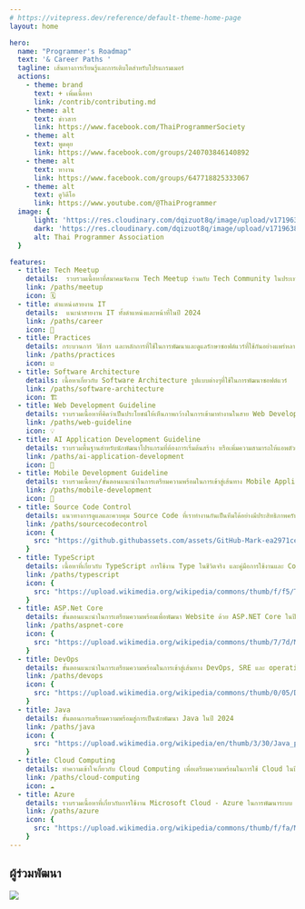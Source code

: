 ```yaml
---
# https://vitepress.dev/reference/default-theme-home-page
layout: home

hero:
  name: "Programmer's Roadmap"
  text: '& Career Paths '
  tagline: เส้นทางการเรียนรู้และการเติบโตสำหรับโปรแกรมเมอร์
  actions:
    - theme: brand
      text: + เพิ่มเนื้อหา
      link: /contrib/contributing.md
    - theme: alt
      text: ข่าวสาร
      link: https://www.facebook.com/ThaiProgrammerSociety
    - theme: alt
      text: พูดคุย
      link: https://www.facebook.com/groups/240703846140892
    - theme: alt
      text: หางาน
      link: https://www.facebook.com/groups/647718825333067
    - theme: alt
      text: ดูวิดีโอ
      link: https://www.youtube.com/@ThaiProgrammer
  image: {
      light: 'https://res.cloudinary.com/dqizuot8q/image/upload/v1719638410/black-tpa_jehxeu.png',
      dark: 'https://res.cloudinary.com/dqizuot8q/image/upload/v1719638410/white-tpa_ye4q4l.png',
      alt: Thai Programmer Association
  }

features:
  - title: Tech Meetup
    details:  รวบรวมเนื้อหาที่สมาคมจัดงาน Tech Meetup ร่วมกับ Tech Community ในประเทศไทย
    link: /paths/meetup
    icon: 🗓️
  - title: ตำแหน่งสายงาน IT
    details:  แนะนำสายงาน IT ทั้งตำแหน่งและหน้าที่ในปี 2024
    link: /paths/career
    icon: 💼
  - title: Practices
    details: กระบวนการ วิธีการ และหลักการที่ใช้ในการพัฒนาและดูแลรักษาซอฟต์แวร์ที่ใช้กันอย่างแพร่หลายในปัจจุบัน
    link: /paths/practices
    icon: ☑️
  - title: Software Architecture
    details: เนื้อหาเกี่ยวกับ Software Architecture รูปแบบต่างๆที่ใช้ในการพัฒนาซอฟต์แวร์
    link: /paths/software-architecture
    icon: 🏗️
  - title: Web Development Guideline
    details: รวบรวมเนื้อหาที่คิดว่าเป็นประโยชน์ให้เห็นภาพกว้างในการเข้ามาทำงานในสาย Web Developers
    link: /paths/web-guideline
    icon: 💡
  - title: AI Application Development Guideline
    details: รวบรวมพื้นฐานสำหรับนักพัฒนาโปรแกรมที่ต้องการเริ่มต้นสร้าง หรือเพิ่มความสามารถให้แอพตัวเองเป็น AI Application
    link: /paths/ai-application-development
    icon: 🤖
  - title: Mobile Development Guideline
    details: รวบรวมเนื้อหา/ขั้นตอนแนะนำในการเตรียมความพร้อมในการเข้าสู่เส้นทาง Mobile Application Development (Framework ต่างๆ) ในปี 2024
    link: /paths/mobile-development
    icon: 📱
  - title: Source Code Control
    details: แนวทางการดูแลและควบคุม Source Code ที่เราทำงานกันเป็นทีมได้อย่างมีประสิทธิภาพครับ
    link: /paths/sourcecodecontrol
    icon: {
      src: "https://github.githubassets.com/assets/GitHub-Mark-ea2971cee799.png"
    }
  - title: TypeScript
    details: เนื้อหาที่เกี่ยวกับ TypeScript การใช้งาน Type ในชีวิตจริง และคู่มือการใช้งานและ Cookbook
    link: /paths/typescript
    icon: {
      src: "https://upload.wikimedia.org/wikipedia/commons/thumb/f/f5/Typescript.svg/1024px-Typescript.svg.png"
    }
  - title: ASP.Net Core
    details: ขั้นตอนแนะนำในการเตรียมความพร้อมเพื่อพัฒนา Website ด้วย ASP.NET Core ในปี 2024
    link: /paths/aspnet-core
    icon: {
      src: "https://upload.wikimedia.org/wikipedia/commons/thumb/7/7d/Microsoft_.NET_logo.svg/150px-Microsoft_.NET_logo.svg.png"
    }
  - title: DevOps
    details: ขั้นตอนแนะนำในการเตรียมความพร้อมในการเข้าสู่เส้นทาง DevOps, SRE และ operations ในปี 2024
    link: /paths/devops
    icon: {
      src: "https://upload.wikimedia.org/wikipedia/commons/thumb/0/05/Devops-toolchain.svg/512px-Devops-toolchain.svg.png?20160907192548"
    }
  - title: Java
    details: ขั้นตอนการเตรียมความพร้อมสู่การเป็นนักพัฒนา Java ในปี 2024
    link: /paths/java
    icon: {
      src: "https://upload.wikimedia.org/wikipedia/en/thumb/3/30/Java_programming_language_logo.svg/800px-Java_programming_language_logo.svg.png"
    }
  - title: Cloud Computing
    details: ทำความเข้าใจเกี่ยวกับ Cloud Computing เพื่อเตรียมความพร้อมในการใช้ Cloud ในปี 2024 
    link: /paths/cloud-computing
    icon: ☁️
  - title: Azure
    details: รวบรวมเนื้อหาที่เกี่ยวกับการใช้งาน Microsoft Cloud - Azure ในการพัฒนาระบบ
    link: /paths/azure
    icon: {
      src: "https://upload.wikimedia.org/wikipedia/commons/thumb/f/fa/Microsoft_Azure.svg/150px-Microsoft_Azure.svg.png"
    }
---
```


## ผู้ร่วมพัฒนา
<img src = "https://contrib.rocks/image?repo=ThaiProgrammer/tpa-path"/>